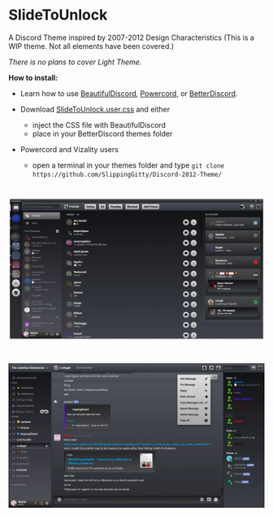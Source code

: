 # SlideToUnlock
A Discord Theme inspired by 2007-2012 Design Characteristics (This is a WIP theme. Not all elements have been covered.)

*There is no plans to cover Light Theme.*

**How to install:**

* Learn how to use [BeautifulDiscord](https://github.com/leovoel/BeautifulDiscord), [Powercord](https://github.com/powercord-org/powercord), or [BetterDiscord](https://github.com/rauenzi/BetterDiscordApp).

* Download [SlideToUnlock.user.css](https://raw.githubusercontent.com/SlippingGitty/Discord-2012-Theme/main/SlideToUnlock.user.css) and either
  * inject the CSS file with BeautifulDiscord
  * place in your BetterDiscord themes folder
* Powercord and Vizality users
  * open a terminal in your themes folder and type `git clone https://github.com/SlippingGitty/Discord-2012-Theme/`

# ![screenshot](https://raw.githubusercontent.com/SlippingGitty/Discord-2012-Theme/main/screenshots/example.png)
# ![screenshot](https://raw.githubusercontent.com/SlippingGitty/Discord-2012-Theme/main/screenshots/otherexample.png)
